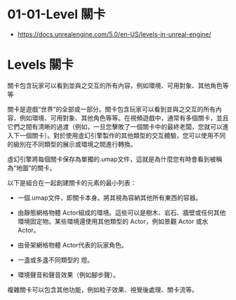 # 01-01-Level 關卡
- https://docs.unrealengine.com/5.0/en-US/levels-in-unreal-engine/

# Levels 關卡

關卡包含玩家可以看到並與之交互的所有內容，例如環境、可用對象、其他角色等等

關卡是遊戲“世界”的全部或一部分。關卡包含玩家可以看到並與之交互的所有內容，例如環境、可用對象、其他角色等等。在視頻遊戲中，通常有多個關卡，並且它們之間有清晰的過渡（例如，一旦您擊敗了一個關卡中的最終老闆，您就可以進入下一個關卡）。對於使用虛幻引擎製作的其他類型的交互體驗，您可以使用不同的級別在不同類型的展示或環境之間進行轉換。

虛幻引擎將每個關卡保存為單獨的.umap文件，這就是為什麼您有時會看到被稱為“地圖”的關卡。

以下是組合在一起創建關卡的元素的最小列表：

- 一個.umap文件，即關卡本身。將其視為容納其他所有東西的容器。

- 由靜態網格物體 Actor組成的環境。這些可以是樹木、岩石、牆壁或任何其他環境固定物。某些環境還使用其他類型的 Actor，例如景觀 Actor 或水 Actor。

- 由骨架網格物體 Actor代表的玩家角色。

- 一盞或多盞不同類型的 燈。

- 環境聲音和聲音效果（例如腳步聲）。

複雜關卡可以包含其他功能，例如粒子效果、視覺後處理、關卡流等。